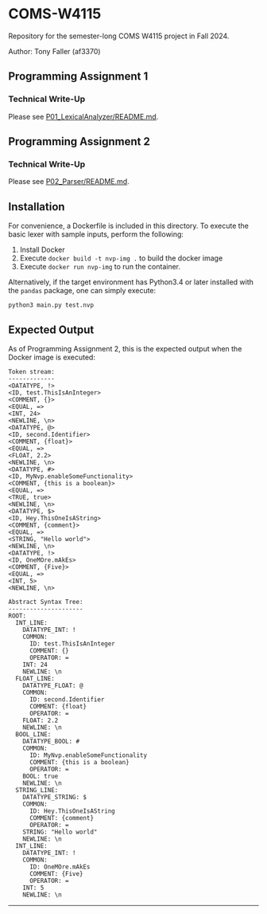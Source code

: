 # COMS-W4115
Repository for the semester-long COMS W4115 project in Fall 2024.

Author: Tony Faller (af3370)

## Programming Assignment 1
### Technical Write-Up
Please see [P01_LexicalAnalyzer/README.md](./P01_LexicalAnalyzer/README.md).

## Programming Assignment 2
### Technical Write-Up
Please see [P02_Parser/README.md](./P02_Parser/README.md).

## Installation
For convenience, a Dockerfile is included in this directory. To execute the basic lexer with sample inputs, perform the following:
1. Install Docker
2. Execute `docker build -t nvp-img .` to build the docker image
3. Execute `docker run nvp-img` to run the container.

Alternatively, if the target environment has Python3.4 or later installed with the `pandas` package, one can simply execute:
```
python3 main.py test.nvp
```

## Expected Output
As of Programming Assignment 2, this is the expected output when the Docker image is executed:
```
Token stream:
-------------
<DATATYPE, !>
<ID, test.ThisIsAnInteger>
<COMMENT, {}>
<EQUAL, =>
<INT, 24>
<NEWLINE, \n>
<DATATYPE, @>
<ID, second.Identifier>
<COMMENT, {float}>
<EQUAL, =>
<FLOAT, 2.2>
<NEWLINE, \n>
<DATATYPE, #>
<ID, MyNvp.enableSomeFunctionality>
<COMMENT, {this is a boolean}>
<EQUAL, =>
<TRUE, true>
<NEWLINE, \n>
<DATATYPE, $>
<ID, Hey.ThisOneIsAString>
<COMMENT, {comment}>
<EQUAL, =>
<STRING, "Hello world">
<NEWLINE, \n>
<DATATYPE, !>
<ID, OneMOre.mAkEs>
<COMMENT, {Five}>
<EQUAL, =>
<INT, 5>
<NEWLINE, \n>

Abstract Syntax Tree:
---------------------
ROOT: 
  INT_LINE: 
    DATATYPE_INT: !
    COMMON: 
      ID: test.ThisIsAnInteger
      COMMENT: {}
      OPERATOR: =
    INT: 24
    NEWLINE: \n
  FLOAT_LINE: 
    DATATYPE_FLOAT: @
    COMMON: 
      ID: second.Identifier
      COMMENT: {float}
      OPERATOR: =
    FLOAT: 2.2
    NEWLINE: \n
  BOOL_LINE: 
    DATATYPE_BOOL: #
    COMMON: 
      ID: MyNvp.enableSomeFunctionality
      COMMENT: {this is a boolean}
      OPERATOR: =
    BOOL: true
    NEWLINE: \n
  STRING_LINE: 
    DATATYPE_STRING: $
    COMMON: 
      ID: Hey.ThisOneIsAString
      COMMENT: {comment}
      OPERATOR: =
    STRING: "Hello world"
    NEWLINE: \n
  INT_LINE: 
    DATATYPE_INT: !
    COMMON: 
      ID: OneMOre.mAkEs
      COMMENT: {Five}
      OPERATOR: =
    INT: 5
    NEWLINE: \n
```

----
